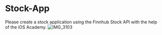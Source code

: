 # Stock-App
Please create a stock application using the Finnhub Stock API with the help of the iOS Academy.
![IMG_3103](https://user-images.githubusercontent.com/13213559/221334233-1fe8971a-7cde-49b3-afd1-2466b607f052.PNG)
